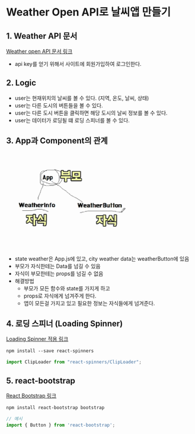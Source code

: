 # Weather Open API로 날씨앱 만들기

## 1. Weather API 문서
[Weather open API 문서 링크](https://openweathermap.org/api)
- api key를 얻기 위해서 사이트에 회원가입하여 로그인한다.

## 2. Logic
- user는 현재위치의 날씨를 볼 수 있다. (지역, 온도, 날씨, 상태)
- user는 다른 도시의 버튼들을 볼 수 있다.
- user는 다른 도시 버튼을 클릭하면 해당 도시의 날씨 정보를 볼 수 있다.
- user는 데이터가 로딩될 떄 로딩 스피너를 볼 수 있다.

## 3. App과 Component의 관계
![App and Component](./AppAndComponent.png)
- state weather은 App.js에 있고, city weather data는 weatherButton에 있음
- 부모가 자식한테는 Data를 넘길 수 있음
- 자식이 부모한테는 props를 넘길 수 없음
- 해결방법
    - 부모가 모든 함수와 state를 가지게 하고
    - props로 자식에게 넘겨주게 한다.
    - 앱이 모든걸 가지고 있고 필요한 정보는 자식들에게 넘겨준다.

## 4. 로딩 스피너 (Loading Spinner)
[Loading Spinner 적용 링크](https://www.npmjs.com/package/react-spinners)
``` shell script
npm install --save react-spinners
```
``` javascript
import ClipLoader from "react-spinners/ClipLoader";
```

## 5. react-bootstrap
[React Bootstrap 링크](https://react-bootstrap.netlify.app/)
``` shell script
npm install react-bootstrap bootstrap
```
``` javascript
// 예시
import { Button } from 'react-bootstrap';
```